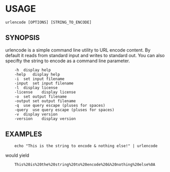 
# USAGE

    urlencode [OPTIONS] [STRING_TO_ENCODE]

## SYNOPSIS

urlencode is a simple command line utility to URL encode content. By default
it reads from standard input and writes to standard out.  You can
also specifty the string to encode as a command line parameter.

```
	-h	display help
	-help	display help
	-i	set input filename
	-input	set input filename
	-l	display license
	-license	display license
	-o	set output filename
	-output	set output filename
	-q	use query escape (pluses for spaces)
	-query	use query escape (pluses for spaces)
	-v	display version
	-version	display version
```

## EXAMPLES

```shell
    echo "This is the string to encode & nothing else!" | urlencode
```

would yield

```
    This%20is%20the%20string%20to%20encode%20&%20nothing%20else%0A
```

